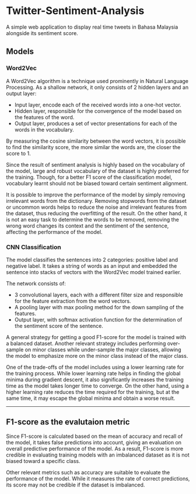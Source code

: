 # Twitter-Sentiment-Analysis

A simple web application to display real time tweets in Bahasa Malaysia alongside its sentiment score.

## Models
### Word2Vec
A Word2Vec algorithm is a technique used prominently in Natural Language Processing. As a shallow network, it only consists of 2 hidden layers and an output layer: 
- Input layer, encode each of the received words into a one-hot vector.
- Hidden layer, responsible for the convergence of the model based on the features of the word.
- Output layer, produces a set of vector presentations for each of the words in the vocabulary.

By measuring the cosine similarity between the word vectors, it is possible to find the similarity score, the more similar the words are, the closer the score to 1. 

Since the result of sentiment analysis is highly based on the vocabulary of the model, large and robust vocabulary of the dataset is highly preferred for the training. Though, for a better F1 score of the classification model, vocabulary learnt should not be biased toward certain sentiment alignment. 

It is possible to improve the performance of the model by simply removing irrelevant words from the dictionary. Removing stopwords from the dataset or uncommon words helps to reduce the noise and irrelevant features from the dataset, thus reducing the overfitting of the result. On the other hand, it is not an easy task to determine the words to be removed, removing the wrong word changes its context and the sentiment of the sentence, affecting the performance of the model.

### CNN Classification
The model classifies the sentences into 2 categories: positive label and negative label. It takes a string of words as an input and embedded the sentence into stacks of vectors with the Word2Vec model trained earlier. 

The network consists of:
- 3 convolutional layers, each with a different filter size and responsible for the feature extraction from the word vectors. 
- A pooling layer with max pooling method for the down sampling of the features.
- Output layer, with softmax activation function for the determination of the sentiment score of the sentence.

A general strategy for getting a good F1-score for the model is trained with a balanced dataset. Another relevant strategy includes performing over-sample on minor classes while under-sample the major classes, allowing the model to emphasize more on the minor class instead of the major class.

One of the trade-offs of the model includes using a lower learning rate for the training process. While lower learning rate helps in finding the global minima during gradient descent, it also significantly increases the training time as the model takes longer time to converge. On the other hand, using a higher learning rate reduces the time required for the training, but at the same time, it may escape the global minima and obtain a worse result.

---

## F1-score as the evalutaion metric
Since F1-score is calculated based on the mean of accuracy and recall of the model, it takes false predictions into account, giving an evaluation on overall predictive performance of the model. As a result, F1-score is more credible in evaluating training models with an imbalanced dataset as it is not biased toward a specific class.

Other relevant metrics such as accuracy are suitable to evaluate the performance of the model. While it measures the rate of correct predictions, its score may not be credible if the dataset is imbalanced. 
